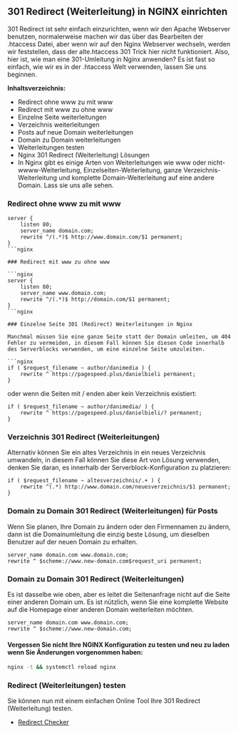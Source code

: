 ## 301 Redirect (Weiterleitung) in NGINX einrichten

301 Redirect ist sehr einfach einzurichten, wenn wir den Apache Webserver benutzen, normalerweise machen wir das über das Bearbeiten der .htaccess Datei, aber wenn wir auf den Nginx Webserver wechseln, werden wir feststellen, dass der alte.htaccess 301 Trick hier nicht funktioniert. Also, hier ist, wie man eine 301-Umleitung in Nginx anwenden? Es ist fast so einfach, wie wir es in der .htaccess Welt verwenden, lassen Sie uns beginnen.

**Inhaltsverzeichnis:**

* Redirect ohne www zu mit www
* Redirect mit www zu ohne www
* Einzelne Seite weiterleitungen
* Verzeichnis weiterleitungen
* Posts auf neue Domain weiterleitungen
* Domain zu Domain weiterleitungen
* Weiterleitungen testen
* Nginx 301 Redirect (Weiterleitung) Lösungen
* In Nginx gibt es einige Arten von Weiterleitungen wie www oder nicht-wwww-Weiterleitung, Einzelseiten-Weiterleitung, ganze Verzeichnis-Weiterleitung und komplette Domain-Weiterleitung auf eine andere Domain. Lass sie uns alle sehen.

### Redirect ohne www zu mit www

```nginx
server {
	listen 80;
	server_name domain.com;
	rewrite ^/(.*)$ http://www.domain.com/$1 permanent;
}
```nginx

### Redirect mit www zu ohne www

```nginx
server {
	listen 80;
	server_name www.domain.com;
	rewrite ^/(.*)$ http://domain.com/$1 permanent;
}
```nginx

### Einzelne Seite 301 (Redirect) Weiterleitungen in Nginx

Manchmal müssen Sie eine ganze Seite statt der Domain umleiten, um 404 Fehler zu vermeiden, in diesem Fall können Sie diesen Code innerhalb des Serverblocks verwenden, um eine einzelne Seite umzuleiten.

```nginx
if ( $request_filename ~ author/danimedia ) {
	rewrite ^ https://pagespeed.plus/danielbieli permanent;
}
```

oder wenn die Seiten mit / enden aber kein Verzeichnis existiert:

```nginx
if ( $request_filename ~ author/danimedia/ ) {
	rewrite ^ https://pagespeed.plus/danielbieli/? permanent;
}
```

### Verzeichnis 301 Redirect (Weiterleitungen)

Alternativ können Sie ein altes Verzeichnis in ein neues Verzeichnis umwandeln, in diesem Fall können Sie diese Art von Lösung verwenden, denken Sie daran, es innerhalb der Serverblock-Konfiguration zu platzieren:

```nginx
if ( $request_filename ~ altesverzeichnis/.+ ) {
	rewrite ^(.*) http://www.domain.com/neuesverzeichnis/$1 permanent;
}
```

### Domain zu Domain 301 Redirect (Weiterleitungen) für Posts

Wenn Sie planen, Ihre Domain zu ändern oder den Firmennamen zu ändern, dann ist die Domainumleitung die einzig beste Lösung, um dieselben Benutzer auf der neuen Domain zu erhalten.

```nginx
server_name domain.com www.domain.com; 
rewrite ^ $scheme://www.new-domain.com$request_uri permanent;
```

### Domain zu Domain 301 Redirect (Weiterleitungen)

Es ist dasselbe wie oben, aber es leitet die Seitenanfrage nicht auf die Seite einer anderen Domain um. Es ist nützlich, wenn Sie eine komplette Website auf die Homepage einer anderen Domain weiterleiten möchten.

```nginx
server_name domain.com www.domain.com; 
rewrite ^ $scheme://www.new-domain.com;
```

#### Vergessen Sie nicht Ihre NGINX Konfiguration zu testen und neu zu laden wenn Sie Änderungen vorgenommen haben:

```bash
nginx -t && systemctl reload nginx
```

### Redirect (Weiterleitungen) testen

Sie können nun mit einem einfachen Online Tool Ihre 301 Redirect (Weiterleitung) testen.

* [Redirect Checker](http://www.redirect-checker.org/index.php)
